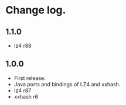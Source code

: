 # Change log.

## 1.1.0

 - lz4 r88

## 1.0.0

 - First release.
 - Java ports and bindings of LZ4 and xxhash.
 - lz4 r87
 - xxhash r6
